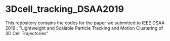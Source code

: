 # 3Dcell_tracking_DSAA2019
This repository contains the codes for the paper we submitted to IEEE DSAA 2019 : "Lightweight and Scalable Particle Tracking and Motion Clustering of 3D Cell Trajectories"
